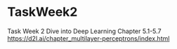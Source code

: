 # TaskWeek2
Task Week 2 Dive into Deep Learning Chapter 5.1-5.7
https://d2l.ai/chapter_multilayer-perceptrons/index.html 
